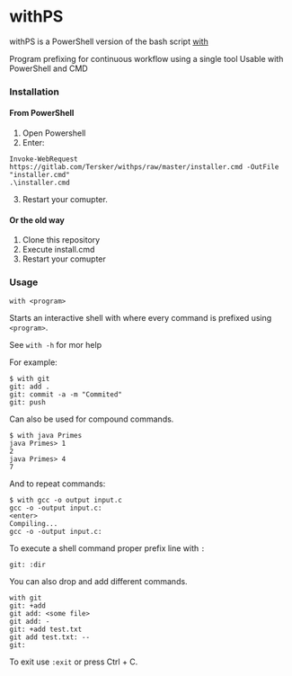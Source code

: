 # withPS
withPS is a PowerShell version of the bash script [with](https://github.com/mchav/with)

Program prefixing for continuous workflow using a single tool
Usable with PowerShell and CMD

### Installation
#### From PowerShell
1. Open Powershell
2. Enter:
```
Invoke-WebRequest https://gitlab.com/Tersker/withps/raw/master/installer.cmd -OutFile "installer.cmd"
.\installer.cmd
```
3. Restart your comupter.

#### Or the old way
1. Clone this repository
2. Execute install.cmd
3. Restart your comupter



### Usage

`with <program>`

Starts an interactive shell with where every command is prefixed using `<program>`.

See ```with -h``` for mor help

For example:
```
$ with git
git: add .
git: commit -a -m "Commited"
git: push
```


Can also be used for compound commands.
```
$ with java Primes
java Primes> 1
2
java Primes> 4
7
```

And to repeat commands:
```
$ with gcc -o output input.c
gcc -o -output input.c:
<enter>
Compiling...
gcc -o -output input.c:
```


To execute a shell command proper prefix line with `:`


`git: :dir`

You can also drop and add different commands.

```
with git
git: +add
git add: <some file>
git add: -
git: +add test.txt
git add test.txt: --
git:
```

To exit use `:exit` or press Ctrl + C.

